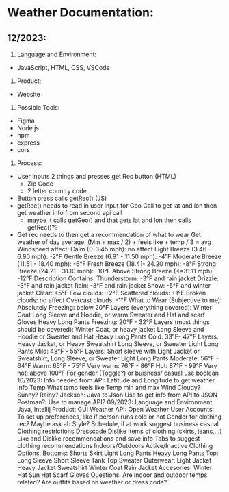 # Weather Documentation:
## 12/2023:
1. Language and Environment:
  - JavaScript, HTML, CSS, VSCode
1. Product:
  - Website
1. Possible Tools:
  - Figma
  - Node.js
  - npm
  - express
  - cors
1. Process:
  - User inputs 2 things and presses get Rec button (HTML)
    - Zip Code
    - 2 letter country code
  - Button press calls getRec() (JS)
  - getRec() needs to read in user input for Geo Call to get lat and lon then get weather info from second api call 
    - maybe it calls getGeo() and that gets lat and lon then calls getRec()??
 - Get rec needs to then get a recommendation of what to wear
Get weather of day average:
(Min + max / 2) + feels like + temp / 3 = avg
Windspeed affect:
Calm (0-3.45 mph): no affect
Light Breeze (3.46 - 6.90 mph): -2°F
Gentle Breeze (6.91 - 11.50 mph): -4°F
Moderate Breeze (11.51 - 18.40 mph): -6°F
Fresh Breeze (18.41- 24.20 mph):  -8°F
Strong Breeze (24.21 - 31.10 mph): -10°F
Above Strong Breeze (<=31.11 mph): -12°F
Description Contains:
Thunderstorm: -3°F and rain jacket
Drizzle: -3°F and rain jacket
Rain: -3°F and rain jacket
Snow: -5°F and winter jacket
Clear: +5°F
Few clouds: +2°F
Scattered clouds: +1°F
Broken clouds: no affect
Overcast clouds: -1°F
What to Wear (Subjective to me):
Absolutely Freezing: below 20°F 
Layers (everything covered):
Winter Coat
Long Sleeve and Hoodie, or warm Sweater and Hat and scarf
Gloves
Heavy Long Pants
Freezing: 20°F - 32°F
Layers (most things should be covered):
Winter Coat, or heavy jacket
Long Sleeve and Hoodie or Sweater and Hat 
Heavy Long Pants
Cold: 33°F- 47°F
Layers:
Heavy Jacket, or Heavy Sweatshirt 
Long Sleeve, or Sweater 
Light Long Pants
Mild: 48°F - 55°F
Layers:
Short sleeve with Light Jacket or Sweatshirt, Long Sleeve, or Sweater 
Light Long Pants
Moderate: 56°F - 64°F
Warm: 65°F - 75°F
Very warm: 76°F - 86°F
Hot: 87°F - 99°F
Very hot: above 100°F
For gender (Toggle?) or buisness/ casual use boolean
10/2023:
Info needed from API:
Latitude and Longitude to get weather info
Temp
What temp feels like
Temp min and max
Wind
Cloudy? Sunny? Rainy?
Jackson: Java to Json 
Use to get info from API to JSON
Postman?:
Use to manage API?
09/2023:
Language and Environment:
Java, Intellij
Product:
GUI
Weather API:
 Open Weather 
User Accounts: 
To set up preferences, like if person runs cold or hot
Gender for clothing rec?
Maybe ask ab Style?
Schedule, if at work suggest business casual 
Clothing restrictions
Dresscode
Dislike items of clothing (skirts, jeans,...)
Like and Dislike recommendations and save info
Tabs to suggest clothing recommendations
Indoors/Outdoors
Active/Inactive
Clothing Options:
Bottoms:
Shorts
Skirt
Light Long Pants
Heavy Long Pants
Top:
Long Sleeve
Short Sleeve
Tank Top
Sweater
Outerwear:
Light Jacket
Heavy Jacket
Sweatshirt
Winter Coat
Rain Jacket
Accesories:
Winter Hat
Sun Hat
Scarf 
Gloves
Questions:
Are indoor and outdoor temps related?
Are outfits based on weather or dress code?
